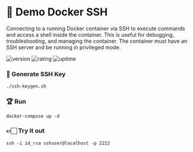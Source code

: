 # 🎉 Demo Docker SSH

Connecting to a running Docker container via SSH to execute commands and access a shell inside the container. This is useful for debugging, troubleshooting, and managing the container. The container must have an SSH server and be running in privileged mode.

![version](https://img.shields.io/badge/version-1.0-blue)
![rating](https://img.shields.io/badge/rating-★★★★★-yellow)
![uptime](https://img.shields.io/badge/uptime-100%25-brightgreen)

### 🔔 Generate SSH Key

```shell
./ssh-keygen.sh
```

### 🏆 Run

```shell
docker-compose up -d
```

### 👉🏻 Try it out

```shell
ssh -i id_rsa sshuser@localhost -p 2222
```
